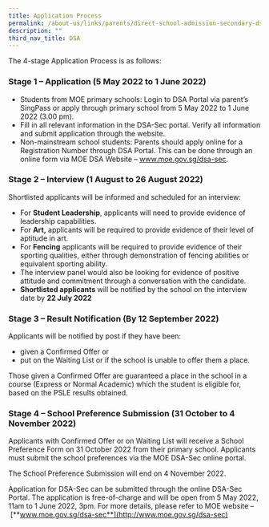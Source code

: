 ```yaml
---
title: Application Process
permalink: /about-us/links/parents/direct-school-admission-secondary-dsa-sec-exercise-2022/application-process/
description: ""
third_nav_title: DSA
---
```

The 4-stage Application Process is as follows:

### Stage 1 – Application (5 May 2022 to 1 June 2022)

*   Students from MOE primary schools: Login to DSA Portal via parent’s SingPass or apply through primary school from 5 May 2022 to 1 June 2022 (3.00 pm).
*   Fill in all relevant information in the DSA-Sec portal. Verify all information and submit application through the website.
*   Non-mainstream school students: Parents should apply online for a Registration Number through DSA Portal. This can be done through an online form via MOE DSA Website – www.moe.gov.sg/dsa-sec.

### Stage 2 – Interview (1 August to 26 August 2022)

Shortlisted applicants will be informed and scheduled for an interview:

*   For **Student Leadership**, applicants will need to provide evidence of leadership capabilities.
*   For **Art,** applicants will be required to provide evidence of their level of aptitude in art.
*   For **Fencing** applicants will be required to provide evidence of their sporting qualities, either through demonstration of fencing abilities or equivalent sporting ability.
*   The interview panel would also be looking for evidence of positive attitude and commitment through a conversation with the candidate.
*   **Shortlisted applicants** will be notified by the school on the interview date by **22 July 2022**

### Stage 3 – Result Notification (By 12 September 2022)

Applicants will be notified by post if they have been:

*   given a Confirmed Offer or
*   put on the Waiting List or if the school is unable to offer them a place.

Those given a Confirmed Offer are guaranteed a place in the school in a course (Express or Normal Academic) which the student is eligible for, based on the PSLE results obtained.

### Stage 4 – School Preference Submission (31 October to 4 November 2022)

Applicants with Confirmed Offer or on Waiting List will receive a School Preference Form on 31 October 2022 from their primary school. Applicants must submit the school preferences via the MOE DSA-Sec online portal.

The School Preference Submission will end on 4 November 2022.  

Application for DSA-Sec can be submitted through the online DSA-Sec Portal. The application is free-of-charge and will be open from 5 May 2022, 11am to 1 June 2022, 3pm. For more details, please refer to MOE website – [**www.moe.gov.sg/dsa-sec**](http://www.moe.gov.sg/dsa-sec)